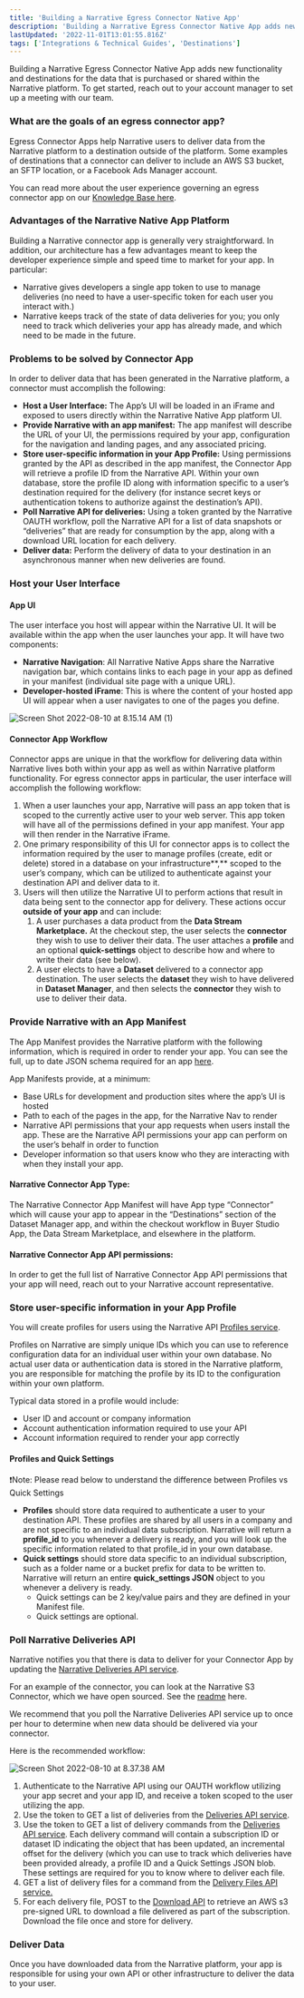 ```yaml
---
title: 'Building a Narrative Egress Connector Native App'
description: 'Building a Narrative Egress Connector Native App adds new functionality and destinations for the data that is purchased or shared within the Narrative platform. '
lastUpdated: '2022-11-01T13:01:55.816Z'
tags: ['Integrations & Technical Guides', 'Destinations']
---
```

Building a Narrative Egress Connector Native App adds new functionality and destinations for the data that is purchased or shared within the Narrative platform. To get started, reach out to your account manager to set up a meeting with our team.

### **What are the goals of an egress connector app?**

Egress Connector Apps help Narrative users to deliver data from the Narrative platform to a destination outside of the platform. Some examples of destinations that a connector can deliver to include an AWS S3 bucket, an SFTP location, or a Facebook Ads Manager account.

You can read more about the user experience governing an egress connector app on our [Knowledge Base here](https://kb.narrative.io/what-is-a-narrative-outbound-connector).

### Advantages of the Narrative Native App Platform

Building a Narrative connector app is generally very straightforward. In addition, our architecture has a few advantages meant to keep the developer experience simple and speed time to market for your app. In particular:

*   Narrative gives developers a single app token to use to manage deliveries (no need to have a user-specific token for each user you interact with.)
*   Narrative keeps track of the state of data deliveries for you; you only need to track which deliveries your app has already made, and which need to be made in the future.

### **Problems to be solved by Connector App**

In order to deliver data that has been generated in the Narrative platform, a connector must accomplish the following:

*   **Host a User Interface:** The App’s UI will be loaded in an iFrame and exposed to users directly within the Narrative Native App platform UI.
*   **Provide Narrative with an app manifest:** The app manifest will describe the URL of your UI, the permissions required by your app, configuration for the navigation and landing pages, and any associated pricing.
*   **Store user-specific information in your App Profile:** Using permissions granted by the API as described in the app manifest, the Connector App will retrieve a profile ID from the Narrative API. Within your own database, store the profile ID along with information specific to a user’s destination required for the delivery (for instance secret keys or authentication tokens to authorize against the destination’s API).
*   **Poll Narrative API for deliveries:** Using a token granted by the Narrative OAUTH workflow, poll the Narrative API for a list of data snapshots or “deliveries” that are ready for consumption by the app, along with a download URL location for each delivery.
*   **Deliver data:** Perform the delivery of data to your destination in an asynchronous manner when new deliveries are found.

### Host your User Interface

#### **App UI**

The user interface you host will appear within the Narrative UI. It will be available within the app when the user launches your app. It will have two components:

*   **Narrative Navigation**: All Narrative Native Apps share the Narrative navigation bar, which contains links to each page in your app as defined in your manifest (individual site page with a unique URL).
*   **Developer-hosted iFrame**: This is where the content of your hosted app UI will appear when a user navigates to one of the pages you define.

![Screen Shot 2022-08-10 at 8.15.14 AM (1)](https://solutions.narrative.io/hubfs/Screen%20Shot%202022-08-10%20at%208.15.14%20AM%20(1).png)


#### **Connector App Workflow**

Connector apps are unique in that the workflow for delivering data within Narrative lives both within your app as well as within Narrative platform functionality. For egress connector apps in particular, the user interface will accomplish the following workflow:

1.  When a user launches your app, Narrative will pass an app token that is scoped to the currently active user to your web server. This app token will have all of the permissions defined in your app manifest. Your app will then render in the Narrative iFrame.
2.  One primary responsibility of this UI for connector apps is to collect the information required by the user to manage profiles (create, edit or delete) stored in a database on your infrastructure\*\*,\*\* scoped to the user’s company, which can be utilized to authenticate against your destination API and deliver data to it.
3.  Users will then utilize the Narrative UI to perform actions that result in data being sent to the connector app for delivery. These actions occur **outside of your app** and can include:
    1.  A user purchases a data product from the **Data Stream Marketplace.** At the checkout step, the user selects the **connector** they wish to use to deliver their data. The user attaches a **profile** and an optional **quick-settings** object to describe how and where to write their data (see below).
    2.  A user elects to have a **Dataset** delivered to a connector app destination. The user selects the **dataset** they wish to have delivered in **Dataset Manager**, and then selects the **connector** they wish to use to deliver their data.

### Provide Narrative with an App Manifest

The App Manifest provides the Narrative platform with the following information, which is required in order to render your app. You can see the full, up to date JSON schema required for an app [here](https://json-schemas.narrative.dev/v1/app_manifest_schema.json).

App Manifests provide, at a minimum:

*   Base URLs for development and production sites where the app’s UI is hosted
*   Path to each of the pages in the app, for the Narrative Nav to render
*   Narrative API permissions that your app requests when users install the app. These are the Narrative API permissions your app can perform on the user’s behalf in order to function
*   Developer information so that users know who they are interacting with when they install your app.

#### Narrative Connector App Type:

The Narrative Connector App Manifest will have App type “Connector” which will cause your app to appear in the “Destinations” section of the Dataset Manager app, and within the checkout workflow in Buyer Studio App, the Data Stream Marketplace, and elsewhere in the platform.

#### **Narrative Connector App API permissions:**

In order to get the full list of Narrative Connector App API permissions that your app will need, reach out to your Narrative account representative.

### Store user-specific information in your App Profile

You will create profiles for users using the Narrative API [Profiles service](https://api.narrative.dev/#tag/Profiles).

Profiles on Narrative are simply unique IDs which you can use to reference configuration data for an individual user within your own database. No actual user data or authentication data is stored in the Narrative platform, you are responsible for matching the profile by its ID to the configuration within your own platform.

Typical data stored in a profile would include:

*   User ID and account or company information
*   Account authentication information required to use your API
*   Account information required to render your app correctly

#### **Profiles and Quick Settings**

❗Note: Please read below to understand the difference between Profiles vs Quick Settings

*   **Profiles** should store data required to authenticate a user to your destination API. These profiles are shared by all users in a company and are not specific to an individual data subscription. Narrative will return a **profile\_id** to you whenever a delivery is ready, and you will look up the specific information related to that profile\_id in your own database.
*   **Quick settings** should store data specific to an individual subscription, such as a folder name or a bucket prefix for data to be written to. Narrative will return an entire **quick\_settings JSON** object to you whenever a delivery is ready.
    *   Quick settings can be 2 key/value pairs and they are defined in your Manifest file.
    *   Quick settings are optional.

### Poll Narrative Deliveries API

Narrative notifies you that there is data to deliver for your Connector App by updating the [Narrative Deliveries API service](https://api.narrative.dev/#tag/Subscriptions/paths/~1data-shops~1subscriptions~1%7Bsubscription_id%7D~1deliveries/get).

For an example of the connector, you can look at the Narrative S3 Connector, which we have open sourced. See the [readme](https://github.com/narrative-io/narrative-s3-connector/tree/main/backend) here.

We recommend that you poll the Narrative Deliveries API service up to once per hour to determine when new data should be delivered via your connector.

Here is the recommended workflow:

![Screen Shot 2022-08-10 at 8.37.38 AM](https://solutions.narrative.io/hubfs/Screen%20Shot%202022-08-10%20at%208.37.38%20AM.png)

1.  Authenticate to the Narrative API using our OAUTH workflow utilizing your app secret and your app ID, and receive a token scoped to the user utilizing the app.
2.  Use the token to GET a list of deliveries from the [Deliveries API service](https://api.narrative.dev/#tag/Subscriptions/paths/~1data-shops~1subscriptions~1%7Bsubscription_id%7D~1deliveries/get).
3.  Use the token to GET a list of delivery commands from the [Deliveries API service](https://api.narrative.dev/#tag/App-API/paths/~1v1~1app~1commands~1delivery/get). Each delivery command will contain a subscription ID or dataset ID indicating the object that has been updated, an incremental offset for the delivery (which you can use to track which deliveries have been provided already, a profile ID and a Quick Settings JSON blob. These settings are required for you to know where to deliver each file.
4.  GET a list of delivery files for a command from the [Delivery Files API service.](https://api.narrative.dev/#tag/App-API/paths/~1v1~1app~1commands~1delivery~1%7Bdelivery_id%7D~1files/get)
5.  For each delivery file, POST to the [Download API](https://api.narrative.dev/#tag/Subscriptions/paths/~1data-shops~1subscriptions~1%7Bsubscription_id%7D~1deliveries/get) to retrieve an AWS s3 pre-signed URL to download a file delivered as part of the subscription. Download the file once and store for delivery.

### Deliver Data

Once you have downloaded data from the Narrative platform, your app is responsible for using your own API or other infrastructure to deliver the data to your user.
